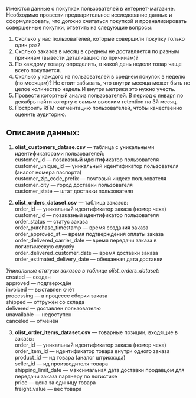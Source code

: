 Имеются данные о покупках пользователей в интернет-магазине.
Необходимо провести предварительное исследование данных и сформулировать, что должно считаться покупкой и проанализировать совершенные покупки, ответить на следующие вопросы:

1. Сколько у нас пользователей, которые совершили покупку только один раз?
2. Сколько заказов в месяц в среднем не доставляется по разным причинам (вывести детализацию по причинам)?
3. По каждому товару определить, в какой день недели товар чаще всего покупается.
4. Сколько у каждого из пользователей в среднем покупок в неделю (по месяцам)? Не стоит забывать, что внутри месяца может быть не целое количество недель.И внутри метрики это нужно учесть.
5. Провести когортный анализ пользователей. В период с января по декабрь найти когорту с самым высоким retention на 3й месяц.
6. Построить RFM-сегментацию пользователей, чтобы качественно оценить аудиторию.

## Описание данных: ##  
1. **olist_customers_datase.csv** — таблица с уникальными идентификаторами пользователей:  
customer_id — позаказный идентификатор пользователя  
customer_unique_id —  уникальный идентификатор пользователя  (аналог номера паспорта)  
customer_zip_code_prefix —  почтовый индекс пользователя  
customer_city —  город доставки пользователя  
customer_state —  штат доставки пользователя    

2. **olist_orders_dataset.csv** —  таблица заказов:  
order_id —  уникальный идентификатор заказа (номер чека)  
customer_id —  позаказный идентификатор пользователя  
order_status —  статус заказа  
order_purchase_timestamp —  время создания заказа  
order_approved_at —  время подтверждения оплаты заказа  
order_delivered_carrier_date —  время передачи заказа в логистическую службу  
order_delivered_customer_date —  время доставки заказа  
order_estimated_delivery_date —  обещанная дата доставки  

*Уникальные статусы заказов в таблице olist_orders_dataset:*  
created —  создан  
approved —  подтверждён  
invoiced —  выставлен счёт  
processing —  в процессе сборки заказа  
shipped —  отгружен со склада  
delivered —  доставлен пользователю  
unavailable —  недоступен  
canceled —  отменён  

3. **olist_order_items_dataset.csv** —  товарные позиции, входящие в заказы:  
order_id —  уникальный идентификатор заказа (номер чека)  
order_item_id —  идентификатор товара внутри одного заказа  
product_id —  ид товара (аналог штрихкода)  
seller_id — ид производителя товара  
shipping_limit_date —  максимальная дата доставки продавцом для передачи заказа партнеру по логистике  
price —  цена за единицу товара  
freight_value —  вес товара  
